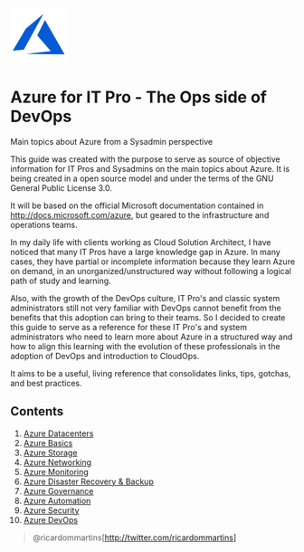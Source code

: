![Azure Logo](/images/azure-logo.png)

# Azure for IT Pro - The Ops side of DevOps
Main topics about Azure from a Sysadmin perspective 

This guide was created with the purpose to serve as source of objective information for IT Pros and Sysadmins on the main topics about Azure. It is being created in a open source model and under the terms of the GNU General Public License 3.0.

It will be based on the official Microsoft documentation contained in http://docs.microsoft.com/azure, but geared to the infrastructure and operations teams.

In my daily life with clients working as Cloud Solution Architect, I have noticed that many IT Pros have a large knowledge gap in Azure. In many cases, they have partial or incomplete information because they learn Azure on demand, in an unorganized/unstructured way without following a logical path of study and learning.

Also, with the growth of the DevOps culture, IT Pro's and classic system administrators still not very familiar with DevOps cannot benefit from the benefits that this adoption can bring to their teams. So I decided to create this guide to serve as a reference for these IT Pro's and system administrators who need to learn more about Azure in a structured way and how to align this learning with the evolution of these professionals in the adoption of DevOps and introduction to CloudOps.

It aims to be a useful, living reference that consolidates links, tips, gotchas, and best practices.

## Contents

1. [Azure Datacenters](guide/datacenters.md)
2. [Azure Basics](guide/basics.md)
3. [Azure Storage](guide/storage.md)
4. [Azure Networking](guide/networking.md)
5. [Azure Monitoring](guide/monitoring.md)
6. [Azure Disaster Recovery & Backup](guide/disasterrecovery.md)
7. [Azure Governance](guide/governance.md)
8. [Azure Automation](guide/automation.md)
9. [Azure Security](guide/security.md)
10. [Azure DevOps](guide/devops.md)


> @ricardommartins[http://twitter.com/ricardommartins]



